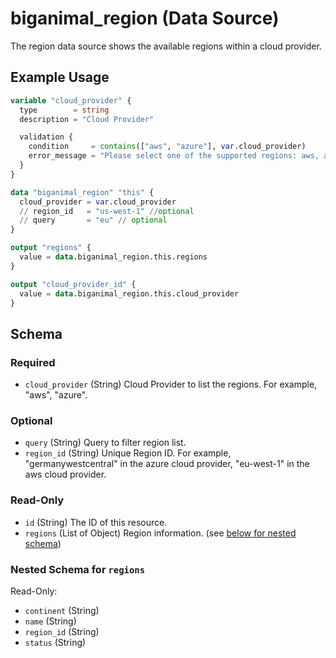 # biganimal_region (Data Source)
The region data source shows the available regions within a cloud provider.

## Example Usage
```terraform
variable "cloud_provider" {
  type        = string
  description = "Cloud Provider"

  validation {
    condition     = contains(["aws", "azure"], var.cloud_provider)
    error_message = "Please select one of the supported regions: aws, azure."
  }
}

data "biganimal_region" "this" {
  cloud_provider = var.cloud_provider
  // region_id   = "us-west-1" //optional
  // query       = "eu" // optional
}

output "regions" {
  value = data.biganimal_region.this.regions
}

output "cloud_provider_id" {
  value = data.biganimal_region.this.cloud_provider
}
```

<!-- schema generated by tfplugindocs -->
## Schema

### Required

- `cloud_provider` (String) Cloud Provider to list the regions. For example, "aws", "azure".

### Optional

- `query` (String) Query to filter region list.
- `region_id` (String) Unique Region ID. For example, "germanywestcentral" in the azure cloud provider, "eu-west-1" in the aws cloud provider.

### Read-Only

- `id` (String) The ID of this resource.
- `regions` (List of Object) Region information. (see [below for nested schema](#nestedatt--regions))

<a id="nestedatt--regions"></a>
### Nested Schema for `regions`

Read-Only:

- `continent` (String)
- `name` (String)
- `region_id` (String)
- `status` (String)
